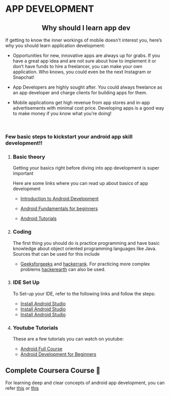 # APP DEVELOPMENT

<h2 align="center">Why should I learn app dev </h1>
<p>If getting to know the inner workings of mobile doesn’t interest you, here’s why you should 
learn application development:</p>

* Opportunities for new, innovative apps are always up for grabs. If you have a great app 
idea and are not sure about how to implement it or don’t have funds to hire a freelancer, 
you can make your own application. Who knows, you could even be the next Instagram 
or Snapchat!

* App Developers are highly sought after. You could always freelance as an app 
developer and charge clients for building apps for them.

* Mobile applications get high revenue from app stores and in-app advertisements with 
minimal cost price. Developing apps is a good way to make money if you know what 
you’re doing!
<br>


<h3> Few basic steps to kickstart your android app skill development!! </h3>

<ol>
  <li> <h3>Basic theory</h3>
  <p> Getting your basics right 
before diving into app development is super important </p>
<p> Here are some links where you can read up about basics of app development </p>

* [Introduction to Android Development](https://www.geeksforgeeks.org/introduction-to-android-development/)

* [Android Fundamentals for beginners](https://www.geeksforgeeks.org/android-app-development-fundamentals-for-beginners)

* [Android Tutorials](https://www.javacodegeeks.com/android-tutorials)

</li>


<li> <h3>Coding</h3>
    <p>The first thing you should do is practice programming and have basic knowledge about object oriented programming languages like Java. Sources that can be used for this include </p>

* [Geeksforgeeks](https://www.geeksforgeeks.org/java/)  and [hackerrank](https://www.hackerrank.com/). For practicing more complex problems [hackerearth](https://www.hackerearth.com/) can also be used.
  
   </li>  

 <li><h3>IDE Set Up</h3>
    <p> To Set-up your IDE, refer to the following links and follow the steps:</p>

* [Install Android Studio](https://developer.android.com/studio/install)
* [Install Android Studio](https://www.geeksforgeeks.org/guide-to-install-and-set-up-android-studio/)
* [Install Android Studio](https://www.youtube.com/watch?v=5LMRbAiRkdY)


 </li>

<li><h3>Youtube Tutorials</h3>
<p>These are a few tutorials you can watch on youtube:</p>

* [Android Full Course](https://www.youtube.com/watch?v=aS__9RbCyHg)
* [Android Development for Beginners](https://www.youtube.com/watch?v=fis26HvvDII)

</li>

  
</ol>

## Complete Coursera Course :book:

For learning deep and clear concepts of android app development, you can refer [this](https://www.coursera.org/specializations/android-app-development) or [this](https://www.coursera.org/learn/android-app)
